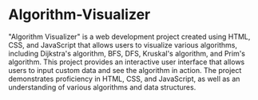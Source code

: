 # Algorithm-Visualizer
 "Algorithm Visualizer" is a web development project created using HTML, CSS, and JavaScript that allows users to visualize various algorithms, including Dijkstra's algorithm, BFS, DFS, Kruskal's algorithm, and Prim's algorithm. This project provides an interactive user interface that allows users to input custom data and see the algorithm in action. The project demonstrates proficiency in HTML, CSS, and JavaScript, as well as an understanding of various algorithms and data structures.
